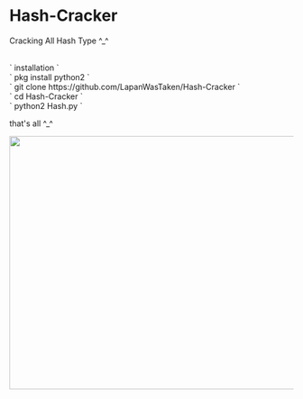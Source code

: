 # Hash-Cracker
Cracking All Hash Type ^_^


<br>
` installation `
<br>
` pkg install python2 `
<br>
` git clone https://github.com/LapanWasTaken/Hash-Cracker `
<br>
` cd Hash-Cracker `
<br>
` python2 Hash.py `

that's all ^_^

<img src="https://tinyurl.com/wmjbyycc" width="815px" height="450px"></img>
